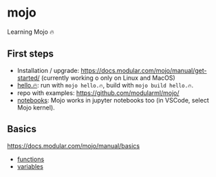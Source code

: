 # mojo

Learning Mojo 🔥

## First steps

- Installation / upgrade: https://docs.modular.com/mojo/manual/get-started/ (currently working o only on Linux and MacOS)
- [hello.🔥](basics/hello.🔥): run with `mojo hello.🔥`, build with `mojo build hello.🔥`.
- repo with examples: https://github.com/modularml/mojo/
- [notebooks](basics/notebooks.ipynb): Mojo works in jupyter notebooks too (in VSCode, select Mojo kernel).

## Basics

https://docs.modular.com/mojo/manual/basics

- [functions](basics/functions.ipynb)
- [variables](basics/variables.ipynb)
